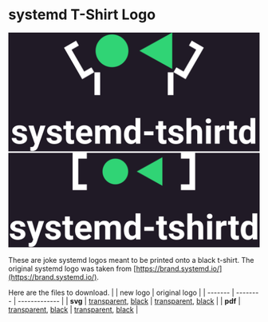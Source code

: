# systemd T-Shirt Logo
![preview of the print with new logo](./preview/tshirtd.newlogo.black.svg)
![preview of the print with original logo](./preview/tshirtd.origlogo.black.svg)

These are joke systemd logos meant to be printed onto a black t-shirt.
The original systemd logo was taken from [https://brand.systemd.io/](https://brand.systemd.io/).

Here are the files to download.
|         | new logo | original logo |
| ------- | -------- | ------------- |
| **svg** | [transparent](https://gitlab.com/BoostCookie/systemd-tshirtd/-/jobs/artifacts/main/raw/tshirtd.newlogo.transparent.svg?job=typst-compile), [black](https://gitlab.com/BoostCookie/systemd-tshirtd/-/jobs/artifacts/main/raw/tshirtd.newlogo.black.svg?job=typst-compile) | [transparent](https://gitlab.com/BoostCookie/systemd-tshirtd/-/jobs/artifacts/main/raw/tshirtd.origlogo.transparent.svg?job=typst-compile), [black](https://gitlab.com/BoostCookie/systemd-tshirtd/-/jobs/artifacts/main/raw/tshirtd.origlogo.black.svg?job=typst-compile) |
| **pdf** | [transparent](https://gitlab.com/BoostCookie/systemd-tshirtd/-/jobs/artifacts/main/raw/tshirtd.newlogo.transparent.pdf?job=typst-compile), [black](https://gitlab.com/BoostCookie/systemd-tshirtd/-/jobs/artifacts/main/raw/tshirtd.newlogo.black.pdf?job=typst-compile) | [transparent](https://gitlab.com/BoostCookie/systemd-tshirtd/-/jobs/artifacts/main/raw/tshirtd.origlogo.transparent.pdf?job=typst-compile), [black](https://gitlab.com/BoostCookie/systemd-tshirtd/-/jobs/artifacts/main/raw/tshirtd.origlogo.black.pdf?job=typst-compile) |
